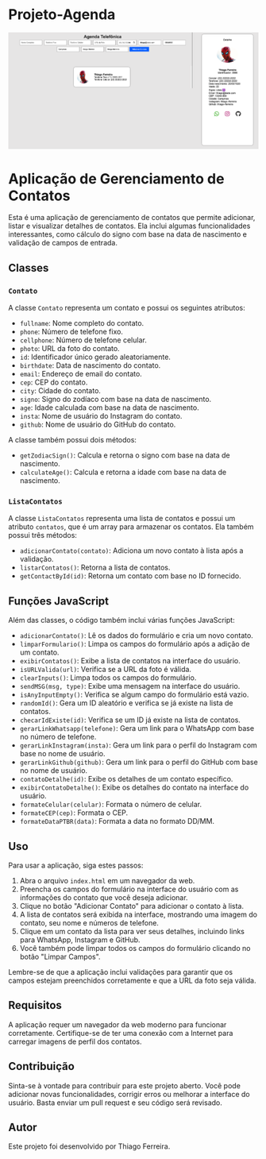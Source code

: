 # Projeto-Agenda

![Exemplo de Uso](./src/tela.png)
# Aplicação de Gerenciamento de Contatos

Esta é uma aplicação de gerenciamento de contatos que permite adicionar, listar e visualizar detalhes de contatos. Ela inclui algumas funcionalidades interessantes, como cálculo do signo com base na data de nascimento e validação de campos de entrada.

## Classes

### `Contato`

A classe `Contato` representa um contato e possui os seguintes atributos:

- `fullname`: Nome completo do contato.
- `phone`: Número de telefone fixo.
- `cellphone`: Número de telefone celular.
- `photo`: URL da foto do contato.
- `id`: Identificador único gerado aleatoriamente.
- `birthdate`: Data de nascimento do contato.
- `email`: Endereço de email do contato.
- `cep`: CEP do contato.
- `city`: Cidade do contato.
- `signo`: Signo do zodíaco com base na data de nascimento.
- `age`: Idade calculada com base na data de nascimento.
- `insta`: Nome de usuário do Instagram do contato.
- `github`: Nome de usuário do GitHub do contato.

A classe também possui dois métodos:

- `getZodiacSign()`: Calcula e retorna o signo com base na data de nascimento.
- `calculateAge()`: Calcula e retorna a idade com base na data de nascimento.

### `ListaContatos`

A classe `ListaContatos` representa uma lista de contatos e possui um atributo `contatos`, que é um array para armazenar os contatos. Ela também possui três métodos:

- `adicionarContato(contato)`: Adiciona um novo contato à lista após a validação.
- `listarContatos()`: Retorna a lista de contatos.
- `getContactById(id)`: Retorna um contato com base no ID fornecido.

## Funções JavaScript

Além das classes, o código também inclui várias funções JavaScript:

- `adicionarContato()`: Lê os dados do formulário e cria um novo contato.
- `limparFormulario()`: Limpa os campos do formulário após a adição de um contato.
- `exibirContatos()`: Exibe a lista de contatos na interface do usuário.
- `isURLValida(url)`: Verifica se a URL da foto é válida.
- `clearInputs()`: Limpa todos os campos do formulário.
- `sendMSG(msg, type)`: Exibe uma mensagem na interface do usuário.
- `isAnyInputEmpty()`: Verifica se algum campo do formulário está vazio.
- `randomId()`: Gera um ID aleatório e verifica se já existe na lista de contatos.
- `checarIdExiste(id)`: Verifica se um ID já existe na lista de contatos.
- `gerarLinkWhatsapp(telefone)`: Gera um link para o WhatsApp com base no número de telefone.
- `gerarLinkInstagram(insta)`: Gera um link para o perfil do Instagram com base no nome de usuário.
- `gerarLinkGithub(github)`: Gera um link para o perfil do GitHub com base no nome de usuário.
- `contatoDetalhe(id)`: Exibe os detalhes de um contato específico.
- `exibirContatoDetalhe()`: Exibe os detalhes do contato na interface do usuário.
- `formateCelular(celular)`: Formata o número de celular.
- `formateCEP(cep)`: Formata o CEP.
- `formateDataPTBR(data)`: Formata a data no formato DD/MM.

## Uso

Para usar a aplicação, siga estes passos:

1. Abra o arquivo `index.html` em um navegador da web.
2. Preencha os campos do formulário na interface do usuário com as informações do contato que você deseja adicionar.
3. Clique no botão "Adicionar Contato" para adicionar o contato à lista.
4. A lista de contatos será exibida na interface, mostrando uma imagem do contato, seu nome e números de telefone.
5. Clique em um contato da lista para ver seus detalhes, incluindo links para WhatsApp, Instagram e GitHub.
6. Você também pode limpar todos os campos do formulário clicando no botão "Limpar Campos".

Lembre-se de que a aplicação inclui validações para garantir que os campos estejam preenchidos corretamente e que a URL da foto seja válida.

## Requisitos

A aplicação requer um navegador da web moderno para funcionar corretamente. Certifique-se de ter uma conexão com a Internet para carregar imagens de perfil dos contatos.

## Contribuição

Sinta-se à vontade para contribuir para este projeto aberto. Você pode adicionar novas funcionalidades, corrigir erros ou melhorar a interface do usuário. Basta enviar um pull request e seu código será revisado.

## Autor

Este projeto foi desenvolvido por Thiago Ferreira.
